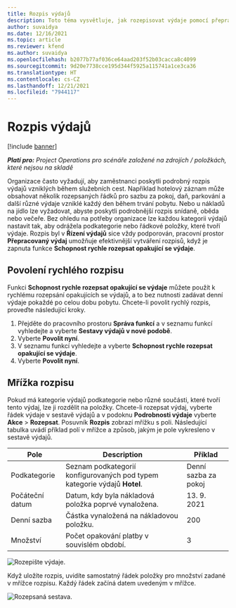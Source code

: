 ```yaml
---
title: Rozpis výdajů
description: Toto téma vysvětluje, jak rozepisovat výdaje pomocí přepracovaného pracovního prostoru Výdaje.
author: suvaidya
ms.date: 12/16/2021
ms.topic: article
ms.reviewer: kfend
ms.author: suvaidya
ms.openlocfilehash: b2077b77af036ce64aad203f52b03cacca8c4099
ms.sourcegitcommit: 9d20e7738cce195d344f5925a115741a1ce3ca36
ms.translationtype: HT
ms.contentlocale: cs-CZ
ms.lasthandoff: 12/21/2021
ms.locfileid: "7944117"
---
```

# <a name="expense-itemization"></a>Rozpis výdajů

[!include [banner](../includes/banner.md)]

_**Platí pro:** Project Operations pro scénáře založené na zdrojích / položkách, které nejsou na skladě_

Organizace často vyžadují, aby zaměstnanci poskytli podrobný rozpis výdajů vzniklých během služebních cest. Například hotelový záznam může obsahovat několik rozepsaných řádků pro sazbu za pokoj, daň, parkování a další různé výdaje vzniklé každý den během trvání pobytu. Nebo u nákladů na jídlo lze vyžadovat, abyste poskytli podrobnější rozpis snídaně, oběda nebo večeře. Bez ohledu na potřeby organizace lze každou kategorii výdajů nastavit tak, aby odrážela podkategorie nebo řádkové položky, které tvoří výdaje. Rozpis byl v **Řízení výdajů** sice vždy podporován, pracovní prostor **Přepracovaný výdaj** umožňuje efektivnější vytváření rozpisů, když je zapnuta funkce **Schopnost rychle rozepsat opakující se výdaje**.  

## <a name="enable-quick-itemization"></a>Povolení rychlého rozpisu 

Funkci **Schopnost rychle rozepsat opakující se výdaje** můžete použít k rychlému rozepsání opakujících se výdajů, a to bez nutnosti zadávat denní výdaje pokaždé po celou dobu pobytu. Chcete-li povolit rychlý rozpis, proveďte následující kroky.

1. Přejděte do pracovního prostoru **Správa funkcí** a v seznamu funkcí vyhledejte a vyberte **Sestavy výdajů v nové podobě**. 
2. Vyberte **Povolit nyní**. 
3. V seznamu funkcí vyhledejte a vyberte **Schopnost rychle rozepsat opakující se výdaje**.
4. Vyberte **Povolit nyní**. 

## <a name="itemization-grid"></a>Mřížka rozpisu 

Pokud má kategorie výdajů podkategorie nebo různé součásti, které tvoří tento výdaj, lze ji rozdělit na položky. Chcete-li rozepsat výdaj, vyberte řádek výdaje v sestavě výdajů a v podoknu **Podrobnosti výdaje** vyberte **Akce** > **Rozepsat**. Posuvník **Rozpis** zobrazí mřížku s poli. Následující tabulka uvádí příklad polí v mřížce a způsob, jakým je pole vykresleno v sestavě výdajů. 

|     Pole          |     Description                                                                                  |     Příklad              |
|--------------------|--------------------------------------------------------------------------------------------------|--------------------------|
|     Podkategorie    |     Seznam podkategorií konfigurovaných pod typem kategorie výdajů **Hotel**.             |     Denní sazba za pokoj      |
|     Počáteční datum     |     Datum, kdy byla nákladová položka poprvé vynaložena.                                           |     13. 9. 2021           |
|     Denní sazba     |     Částka vynaložená na nákladovou položku.                                                    |     200                  |
|     Množství       |     Počet opakování platby v souvislém období.                       |     3                    |

![Rozepište výdaje.](media/Itemization%20screen%201.png)

Když uložíte rozpis, uvidíte samostatný řádek položky pro množství zadané v mřížce rozpisu. Každý řádek začíná datem uvedeným v mřížce.

![Rozepsaná sestava.](media/Itemization%20screen%202.png)

